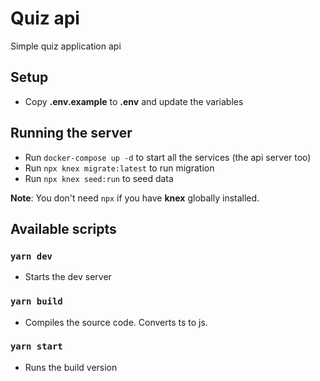 # Quiz api

Simple quiz application api

## Setup

- Copy **.env.example** to **.env** and update the variables

## Running the server

- Run `docker-compose up -d` to start all the services (the api server too)
- Run `npx knex migrate:latest` to run migration
- Run `npx knex seed:run` to seed data

**Note**: You don't need `npx` if you have **knex** globally installed.

## Available scripts

### `yarn dev`

- Starts the dev server

### `yarn build`

- Compiles the source code. Converts ts to js.

### `yarn start`

- Runs the build version
